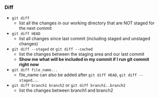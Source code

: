 ### Diff
- `git diff`
    - list all the changes in our working directory that are NOT staged for the next commit
- `git diff HEAD`
    - list all changes since last commit (including staged and unstaged changes)
- `git diff --staged` or `git diff --cached`
    - list the changes between the staging area and our last commit
    - **Show me what will be included in my commit if I run git commit right now**
- `git diff file_name...`
    - file_name can also be added after `git diff HEAD`, `git diff --staged`.....
- `git diff branch1 branch2` or `git diff branch1..branch2`
    - list the changes between branch1 and branch2